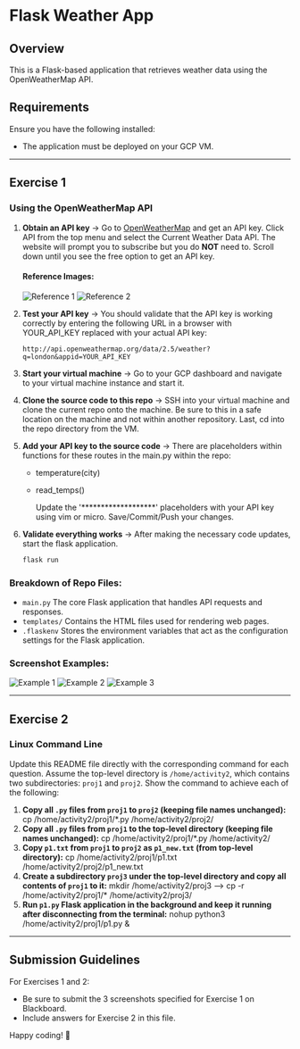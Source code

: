 # Flask Weather App

## Overview
This is a Flask-based application that retrieves weather data using the OpenWeatherMap API.

## Requirements
Ensure you have the following installed:
- The application must be deployed on your GCP VM.

---

## Exercise 1
### Using the OpenWeatherMap API

1. **Obtain an API key** 
    -> Go to [OpenWeatherMap](https://openweathermap.org/price) and get an API key. Click API from the top menu and select the Current Weather Data API. The website will prompt you to subscribe but you do **NOT** need to. Scroll down until you see the free option to get an API key.
    #### Reference Images:
    ![Reference 1](sample_screenshots/CurrentWeatherData.png)
    ![Reference 2](sample_screenshots/FREEAPIKEY.png)
2. **Test your API key**
    -> You should validate that the API key is working correctly by entering the following URL in a browser with YOUR_API_KEY replaced with your actual API key:

   ```
   http://api.openweathermap.org/data/2.5/weather?q=london&appid=YOUR_API_KEY
   ```
3. **Start your virtual machine**
    -> Go to your GCP dashboard and navigate to your virtual machine instance and start it.
4. **Clone the source code to this repo**
    -> SSH into your virtual machine and clone the current repo onto the machine. Be sure to this in a safe location on the machine and not within another repository. Last, cd into the repo directory from the VM.
5. **Add your API key to the source code**
    -> There are placeholders within functions for these routes in the main.py within the repo:
    - temperature(city)
    - read_temps()

        Update the '*******************' placeholders with your API key using vim or micro. Save/Commit/Push your changes.
6. **Validate everything works**
    -> After making the necessary code updates, start the flask application.
    ```bash
    flask run
    ```
### Breakdown of Repo Files: 
- `main.py` The core Flask application that handles API requests and responses.
- `templates/` Contains the HTML files used for rendering web pages.
- `.flaskenv` Stores the environment variables that act as the configuration settings for the Flask application.

### Screenshot Examples:
![Example 1](sample_screenshots/image.png)
![Example 2](sample_screenshots/image-1.png)
![Example 3](sample_screenshots/image-2.png)

---

## Exercise 2
### Linux Command Line
Update this README file directly with the corresponding command for each question. Assume the top-level directory is `/home/activity2`, which contains two subdirectories: `proj1` and `proj2`. Show the command to achieve each of the following:

1. **Copy all `.py` files from `proj1` to `proj2` (keeping file names unchanged):**<br>cp /home/activity2/proj1/*.py /home/activity2/proj2/
2. **Copy all `.py` files from `proj1` to the top-level directory (keeping file names unchanged):** cp /home/activity2/proj1/*.py /home/activity2/
3. **Copy `p1.txt` from `proj1` to `proj2` as `p1_new.txt` (from top-level directory):** cp /home/activity2/proj1/p1.txt /home/activity2/proj2/p1_new.txt
4. **Create a subdirectory `proj3` under the top-level directory and copy all contents of `proj1` to it:** mkdir /home/activity2/proj3 --> cp -r /home/activity2/proj1/* /home/activity2/proj3/
5. **Run `p1.py` Flask application in the background and keep it running after disconnecting from the terminal:** nohup python3 /home/activity2/proj1/p1.py &

---

## Submission Guidelines

For Exercises 1 and 2:
- Be sure to submit the 3 screenshots specified for Exercise 1 on Blackboard.
- Include answers for Exercise 2 in this file.

Happy coding! 🚀
